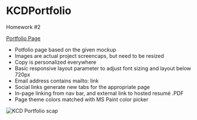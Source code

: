 # KCDPortfolio
 Homework #2

[Portfolio Page](https://urbaned0ge.github.io/KCDPortfolio/)

* Potfolio page based on the given mockup
* Images are actual project screencaps, but need to be resized
* Copy is personalized everywhere
* Basic responsive layout parameter to adjust font sizing and layout below 720px
* Email address contains mailto: link
* Social links generate new tabs for the appropriate page
* In-page linking from nav bar, and external link to hosted resumé .PDF
* Page theme colors matched with MS Paint color picker

![KCD Portfolio scap](https://user-images.githubusercontent.com/88916382/136111996-9123d11d-a78c-4235-b85c-2975ac647616.png)
